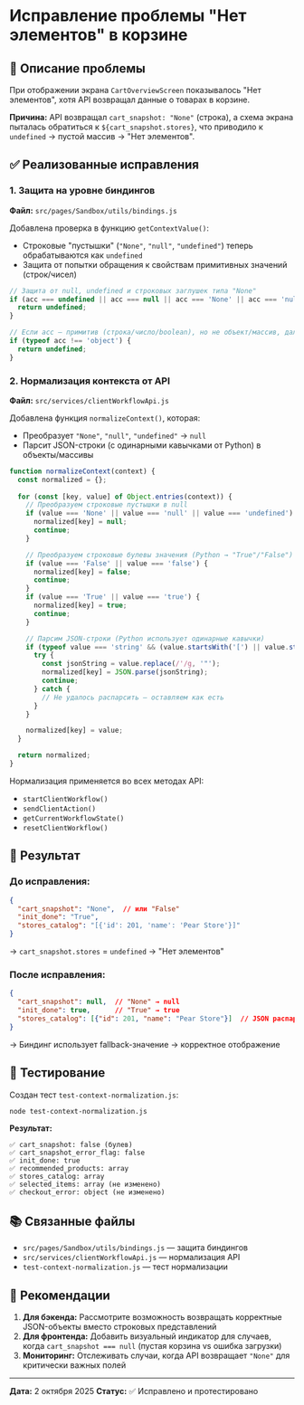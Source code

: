 # Исправление проблемы "Нет элементов" в корзине

## 🐛 Описание проблемы

При отображении экрана `CartOverviewScreen` показывалось "Нет элементов", хотя API возвращал данные о товарах в корзине.

**Причина:** API возвращал `cart_snapshot: "None"` (строка), а схема экрана пыталась обратиться к `${cart_snapshot.stores}`, что приводило к `undefined` → пустой массив → "Нет элементов".

## ✅ Реализованные исправления

### 1. Защита на уровне биндингов
**Файл:** `src/pages/Sandbox/utils/bindings.js`

Добавлена проверка в функцию `getContextValue()`:
- Строковые "пустышки" (`"None"`, `"null"`, `"undefined"`) теперь обрабатываются как `undefined`
- Защита от попытки обращения к свойствам примитивных значений (строк/чисел)

```javascript
// Защита от null, undefined и строковых заглушек типа "None"
if (acc === undefined || acc === null || acc === 'None' || acc === 'null' || acc === 'undefined') {
  return undefined;
}

// Если acc — примитив (строка/число/boolean), но не объект/массив, дальше идти нельзя
if (typeof acc !== 'object') {
  return undefined;
}
```

### 2. Нормализация контекста от API
**Файл:** `src/services/clientWorkflowApi.js`

Добавлена функция `normalizeContext()`, которая:
- Преобразует `"None"`, `"null"`, `"undefined"` → `null`
- Парсит JSON-строки (с одинарными кавычками от Python) в объекты/массивы

```javascript
function normalizeContext(context) {
  const normalized = {};
  
  for (const [key, value] of Object.entries(context)) {
    // Преобразуем строковые пустышки в null
    if (value === 'None' || value === 'null' || value === 'undefined') {
      normalized[key] = null;
      continue;
    }

    // Преобразуем строковые булевы значения (Python → "True"/"False")
    if (value === 'False' || value === 'false') {
      normalized[key] = false;
      continue;
    }
    if (value === 'True' || value === 'true') {
      normalized[key] = true;
      continue;
    }

    // Парсим JSON-строки (Python использует одинарные кавычки)
    if (typeof value === 'string' && (value.startsWith('[') || value.startsWith('{'))) {
      try {
        const jsonString = value.replace(/'/g, '"');
        normalized[key] = JSON.parse(jsonString);
        continue;
      } catch {
        // Не удалось распарсить — оставляем как есть
      }
    }

    normalized[key] = value;
  }

  return normalized;
}
```

Нормализация применяется во всех методах API:
- `startClientWorkflow()`
- `sendClientAction()`
- `getCurrentWorkflowState()`
- `resetClientWorkflow()`

## 🎯 Результат

### До исправления:
```json
{
  "cart_snapshot": "None",  // или "False"
  "init_done": "True",
  "stores_catalog": "[{'id': 201, 'name': 'Pear Store'}]"
}
```
→ `cart_snapshot.stores` = `undefined` → "Нет элементов"

### После исправления:
```json
{
  "cart_snapshot": null,  // "None" → null
  "init_done": true,      // "True" → true
  "stores_catalog": [{"id": 201, "name": "Pear Store"}]  // JSON распарсен
}
```
→ Биндинг использует fallback-значение → корректное отображение

## 🧪 Тестирование

Создан тест `test-context-normalization.js`:

```bash
node test-context-normalization.js
```

**Результат:**
```
✅ cart_snapshot: false (булев)
✅ cart_snapshot_error_flag: false
✅ init_done: true
✅ recommended_products: array
✅ stores_catalog: array
✅ selected_items: array (не изменено)
✅ checkout_error: object (не изменено)
```

## 📚 Связанные файлы

- `src/pages/Sandbox/utils/bindings.js` — защита биндингов
- `src/services/clientWorkflowApi.js` — нормализация API
- `test-context-normalization.js` — тест нормализации

## 🔮 Рекомендации

1. **Для бэкенда:** Рассмотрите возможность возвращать корректные JSON-объекты вместо строковых представлений
2. **Для фронтенда:** Добавить визуальный индикатор для случаев, когда `cart_snapshot === null` (пустая корзина vs ошибка загрузки)
3. **Мониторинг:** Отслеживать случаи, когда API возвращает `"None"` для критически важных полей

---
**Дата:** 2 октября 2025
**Статус:** ✅ Исправлено и протестировано
